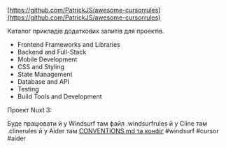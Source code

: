 <!--
date: 2025-01-22T11:26:57
-->

 [https://github.com/PatrickJS/awesome-cursorrules](https://github.com/PatrickJS/awesome-cursorrules)

Каталог прикладів додаткових запитів для проектів. 

* Frontend Frameworks and Libraries
* Backend and Full-Stack
* Mobile Development
* CSS and Styling
* State Management
* Database and API
* Testing
* Build Tools and Development

Проект Nuxt 3:


Буде працювати й у Windsurf там файл .windsurfrules 
й у Cline там .clinerules 
й у Aider там [ CONVENTIONS.md та конфіг](https://aider.chat/docs/usage/conventions.html)
 #windsurf #cursor #aider